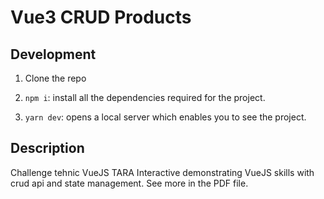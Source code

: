 # Vue3 CRUD Products

## Development

1. Clone the repo

2. `npm i`: install all the dependencies required for the project.

3. `yarn dev`: opens a local server which enables you to see the project.

## Description

Challenge tehnic VueJS TARA Interactive demonstrating VueJS skills with crud api and state management. See more in the PDF file.
